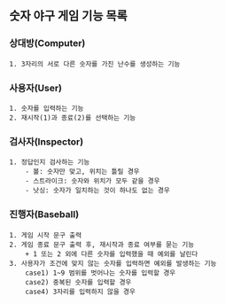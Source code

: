 ## 숫자 야구 게임 기능 목록

### 상대방(Computer)
    1. 3자리의 서로 다른 숫자를 가진 난수를 생성하는 기능

### 사용자(User)
    1. 숫자를 입력하는 기능
    2. 재시작(1)과 종료(2)를 선택하는 기능

### 검사자(Inspector)
    1. 정답인지 검사하는 기능
        - 볼: 숫자만 맞고, 위치는 틀릴 경우
        - 스트라이크: 숫자와 위치가 모두 같을 경우
        - 낫싱: 숫자가 일치하는 것이 하나도 없는 경우

### 진행자(Baseball)
    1. 게임 시작 문구 출력
    2. 게임 종료 문구 출력 후, 재시작과 종료 여부를 묻는 기능
        + 1 또는 2 외에 다른 숫자를 입력했을 때 예외를 날린다
    3. 사용자가 조건에 맞지 않는 숫자를 입력하면 예외를 발생하는 기능
        case1) 1~9 범위를 벗어나는 숫자를 입력할 경우
        case2) 중복된 숫자를 입력할 경우
        case4) 3자리를 입력하지 않을 경우

